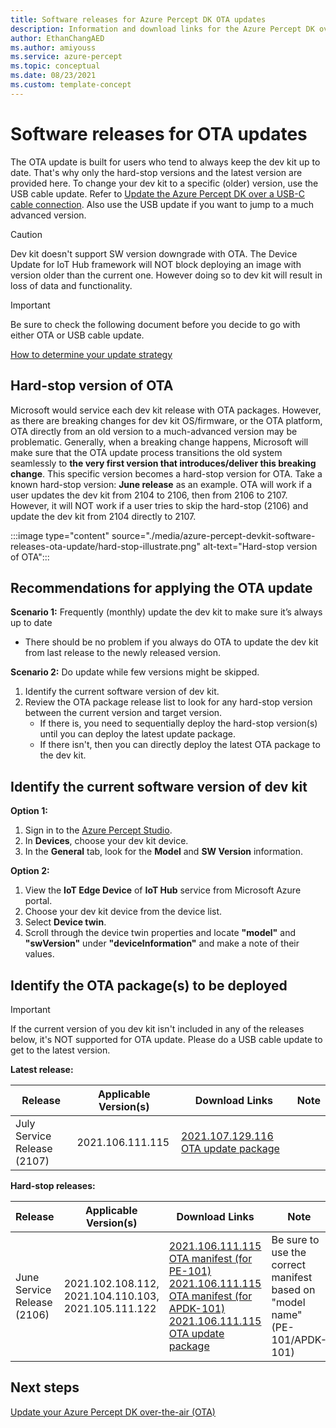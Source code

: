 ```yaml
---
title: Software releases for Azure Percept DK OTA updates
description: Information and download links for the Azure Percept DK over-the-air update packages
author: EthanChangAED
ms.author: amiyouss
ms.service: azure-percept
ms.topic: conceptual
ms.date: 08/23/2021
ms.custom: template-concept
---
```



# Software releases for OTA updates

The OTA update is built for users who tend to always keep the dev kit up to date. That's why only the hard-stop versions and the latest version are provided here. To change your dev kit to a specific (older) version, use the USB cable update. Refer to [Update the Azure Percept DK over a USB-C cable connection](./how-to-update-via-usb.md). Also use the USB update if you want to jump to a much advanced version.

>[!CAUTION]
>Dev kit doesn't support SW version downgrade with OTA. The Device Update for IoT Hub framework will NOT block deploying an image with version older than the current one. However doing so to dev kit will result in loss of data and functionality.

>[!IMPORTANT]
>Be sure to check the following document before you decide to go with either OTA or USB cable update.
>
>[How to determine your update strategy](./how-to-determine-your-update-strategy.md)

## Hard-stop version of OTA

Microsoft would service each dev kit release with OTA packages. However, as there are breaking changes for dev kit OS/firmware, or the OTA platform, OTA directly from an old version to a much-advanced version may be problematic. Generally, when a breaking change happens, Microsoft will make sure that the OTA update process transitions the old system seamlessly to **the very first version that introduces/deliver this breaking change**. This specific version becomes a hard-stop version for OTA. Take a known hard-stop version: **June release** as an example. OTA will work if a user updates the dev kit from 2104 to 2106, then from 2106 to 2107. However, it will NOT work if a user tries to skip the hard-stop (2106) and update the dev kit from 2104 directly to 2107.

:::image type="content" source="./media/azure-percept-devkit-software-releases-ota-update/hard-stop-illustrate.png" alt-text="Hard-stop version of OTA":::

## Recommendations for applying the OTA update

**Scenario 1:** Frequently (monthly) update the dev kit to make sure it’s always up to date

- There should be no problem if you always do OTA to update the dev kit from last release to the newly released version.

**Scenario 2:** Do update while few versions might be skipped.

1. Identify the current software version of dev kit.
1. Review the OTA package release list to look for any hard-stop version between the current version and target version.
    - If there is, you need to sequentially deploy the hard-stop version(s) until you can deploy the latest update package.
    - If there isn't, then you can directly deploy the latest OTA package to the dev kit.

## Identify the current software version of dev kit

**Option 1:**

1. Sign in to the [Azure Percept Studio](./overview-azure-percept-studio.md).
1. In **Devices**, choose your dev kit device.
1. In the **General** tab, look for the **Model** and **SW Version** information.

**Option 2:**

1. View the **IoT Edge Device** of **IoT Hub** service from Microsoft Azure portal.
1. Choose your dev kit device from the device list.
1. Select **Device twin**.
1. Scroll through the device twin properties and locate **"model"** and **"swVersion"** under **"deviceInformation"** and make a note of their values.

## Identify the OTA package(s) to be deployed

>[!IMPORTANT]
>If the current version of you dev kit isn't included in any of the releases below, it's NOT supported for OTA update. Please do a USB cable update to get to the latest version.

**Latest release:**

|Release|Applicable Version(s)|Download Links|Note|
|---|---|---|---|
|July Service Release (2107)|2021.106.111.115|[2021.107.129.116 OTA update package](https://go.microsoft.com/fwlink/?linkid=2169245)||

**Hard-stop releases:**

|Release|Applicable Version(s)|Download Links|Note|
|---|---|---|---|
|June Service Release (2106)|2021.102.108.112, 2021.104.110.103, 2021.105.111.122 |[2021.106.111.115 OTA manifest (for PE-101)](https://go.microsoft.com/fwlink/?linkid=2167127)<br>[2021.106.111.115 OTA manifest (for APDK-101)](https://go.microsoft.com/fwlink/?linkid=2167235) <br>[2021.106.111.115 OTA update package](https://go.microsoft.com/fwlink/?linkid=2167128) |Be sure to use the correct manifest based on "model name" (PE-101/APDK-101)|

## Next steps

[Update your Azure Percept DK over-the-air (OTA)](./how-to-update-over-the-air.md)
